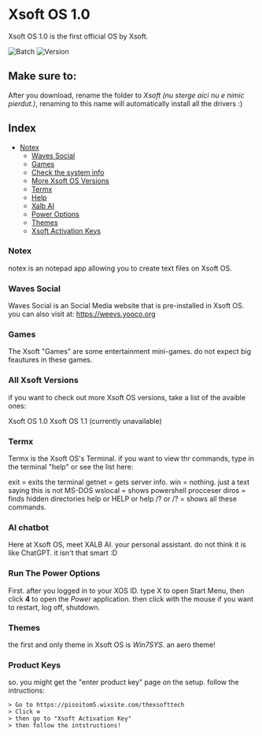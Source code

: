 # Xsoft OS 1.0
Xsoft OS 1.0 is the first official OS by Xsoft.

![Batch](https://img.shields.io/badge/Batch-%23000000.svg?style=for-the-badge&logo=GNUBash&logoColor=white)
![Version](https://img.shields.io/badge/Version-1.09b-9cf?style=for-the-badge)

## Make sure to:
After you download, rename the folder to _Xsoft (nu sterge aici nu e nimic pierdut.)_, renaming to this name will automatically install all the drivers :)


## Index
- [Notex](#notex)
    - [Waves Social](#waves-social)
    - [Games](#games)
    - [Check the system info](#check-system-info)
    - [More Xsoft OS Versions](#all-xsoft-versions)
    - [Termx](#xsoftos-terminal)
    - [Help](#xsoftos-help)
    - [Xalb AI](#ai-chatbot)
    - [Power Options](#run-the-power-options)
    - [Themes](#themes)
    - [Xsoft Activation Keys](#product-keys)
### Notex
notex is an notepad app allowing you to create text files on Xsoft OS.

### Waves Social
Waves Social is an Social Media website that is pre-installed in Xsoft OS. you can also visit at: https://weevs.yooco.org
### Games
The Xsoft "Games" are some entertainment mini-games. do not expect big feautures in these games.

### All Xsoft Versions
if you want to check out more Xsoft OS versions, take a list of the avaible ones:

Xsoft OS 1.0
Xsoft OS 1.1 (currently unavailable)

### Termx
Termx is the Xsoft OS's Terminal. if you want to view thr commands, type in the terminal "help" or see the list here:

exit = exits the terminal
getnet = gets server info.
win = nothing. just a text saying this is not MS-DOS
wslocal = shows powershell procceser
diros = finds hidden directories
help or HELP or help /? or /? = shows all these commands.


### AI chatbot
Here at Xsoft OS, meet XALB AI. your personal assistant. do not think it is like ChatGPT. it isn't that smart :D

### Run The Power Options
First. after you logged in to your XOS ID. type X to open Start Menu, then click __4__ to open the _Power_ application. then click with the mouse if you want to restart, log off, shutdown.

### Themes
the first and only theme in Xsoft OS is _Win7SYS_. an aero theme!

### Product Keys
so. you might get the "enter product key" page on the setup. follow the intructions:
```
> Go to https://pisoitom5.wixsite.com/thexsofttech
> Click ≡
> then go to "Xsoft Activation Key"
> then follow the intstructions!
        
